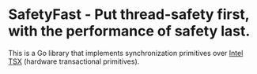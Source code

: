 # SafetyFast - Put thread-safety first, with the performance of safety last.

This is a Go library that implements synchronization primitives over
[Intel TSX][wikipedia-tsx] (hardware transactional primitives).

[wikipedia-tsx]: https://en.wikipedia.org/wiki/Transactional_Synchronization_Extensions